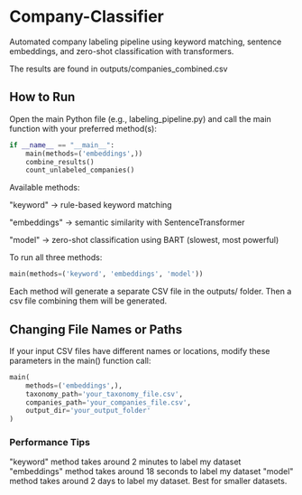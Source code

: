 # Company-Classifier
Automated company labeling pipeline using keyword matching, sentence embeddings, and zero-shot classification with transformers.

The results are found in outputs/companies_combined.csv

## How to Run

Open the main Python file (e.g., labeling_pipeline.py) and call the main function with your preferred method(s):

```python
if __name__ == "__main__":
    main(methods=('embeddings',))
    combine_results()
    count_unlabeled_companies()
```


Available methods:

"keyword" -> rule-based keyword matching

"embeddings" -> semantic similarity with SentenceTransformer

"model" -> zero-shot classification using BART (slowest, most powerful)

To run all three methods:
```python
main(methods=('keyword', 'embeddings', 'model'))
```

Each method will generate a separate CSV file in the outputs/ folder. Then a csv file combining them will be generated.

## Changing File Names or Paths
If your input CSV files have different names or locations, modify these parameters in the main() function call:

```python
main(
    methods=('embeddings',), 
    taxonomy_path='your_taxonomy_file.csv', 
    companies_path='your_companies_file.csv', 
    output_dir='your_output_folder'
)
```
### Performance Tips
"keyword" method takes around 2 minutes to label my dataset
"embeddings" method takes around 18 seconds to label my dataset
"model" method takes around 2 days to label my dataset. Best for smaller datasets.
